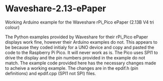 # Waveshare-2.13-ePaper
Working Arduino example for the Waveshare rPi_Pico ePaper (2.13B V4 tri colour)

The Python examples provided by Waveshare for their rPi_Pico ePaper displays work fine, however their Arduino examples do not.  This appears to be because they coded initialy for a UNO device and copy and pasted the code to the Raspberry Pi Pico.  It will never work as is.  The Pico uses SPI1 to drive the display and the pin numbers provided in the example do not match.  The example code provided here has the necessary changes made to acheive a working example.  The changes are in the epdif.h (pin definitions) and epdif.cpp (SPI1 not SPI) files.
